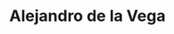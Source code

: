 ---
title: Alejandro de la Vega

faction:
  sort: Santini
  given: de la Vega

partners:
  - name: "Alessia Santini"
    type: "Wife"

children:
  - name: "Leonardo Santini"
    type: "Son"

char_data:
  - element_title: "Pronouns"
    element: "he/him"
  - element_title: "Race"
    element: "Human"
  - element_title: "Age"
    element: "36"
  - element_title: "Height"
    element: ""
  - element_title: "Hair"
    element: ""
  - element_title: "Skin"
    element: ""
  - element_title: "Eyes"
    element: ""

excerpt: "Husband of Alessia Santini and a paladin of the Order of the Open Hand, sworn to protect the city of Sen and uphold its principles of justice and compassion. His dedication to his duty, his wife, and young boy is unwavering."
---